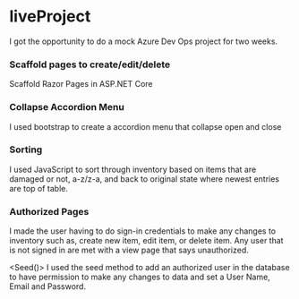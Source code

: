 # liveProject
I got the opportunity to do a mock Azure Dev Ops project for two weeks.

<h3>Scaffold pages to create/edit/delete</h3>
Scaffold Razor Pages in ASP.NET Core 

<h3>Collapse Accordion Menu</h3>
I used bootstrap to create a accordion menu that collapse open and close

<h3>Sorting</h3>
I used JavaScript to sort through inventory based on items that are damaged or not, a-z/z-a, and back to original state where newest entries are top of table.

<h3>Authorized Pages</h3>
I made the user having to do sign-in credentials to make any changes to inventory such as, create new item, edit item, or delete item. Any user that is not signed in are met with a view page that says unauthorized.

<Seed()>
I used the seed method to add an authorized user in the database to have permission to make any changes to data and set a User Name, Email and Password.


